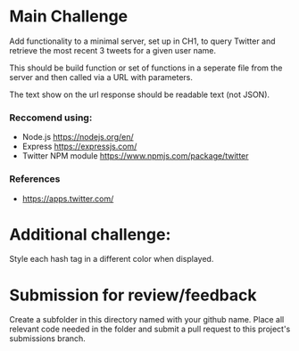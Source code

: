 # Main Challenge 

Add functionality to a minimal server, set up in CH1, to query Twitter and retrieve the most recent 3 tweets for a given user name. 

This should be build function or set of functions in a seperate file from the server and then called via a URL with parameters.

The text show on the url response should be readable text (not JSON).

### Reccomend using:
* Node.js https://nodejs.org/en/
* Express https://expressjs.com/
* Twitter NPM module https://www.npmjs.com/package/twitter

### References
* https://apps.twitter.com/



# Additional challenge:

Style each hash tag in a different color when displayed.

# Submission for review/feedback

Create a subfolder in this directory named with your github name. Place all relevant code needed in the folder and submit a pull request to this project's submissions branch.
